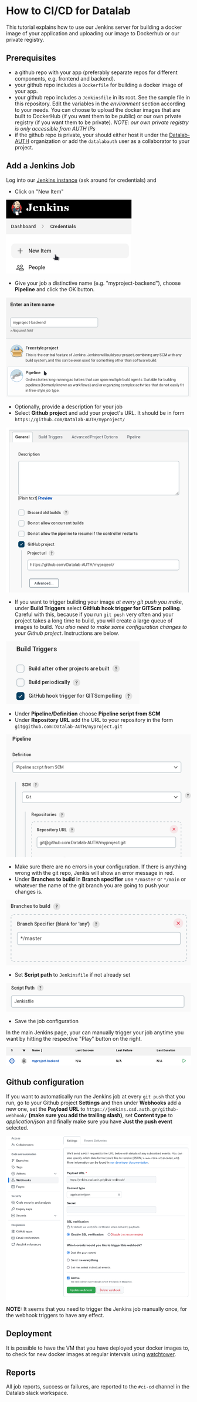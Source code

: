 # How to CI/CD for Datalab

This tutorial explains how to use our Jenkins server for building a
docker image of your application and uploading our image to Dockerhub or
our private registry.

## Prerequisites

* a github repo with your app (preferably separate repos for different
  components, e.g. frontend and backend).
* your github repo includes a `Dockerfile` for building a docker image of your
  app.
* your github repo includes a `Jenkinsfile` in its root. See the sample file
  in this repository. Edit the variables in the *environment* section
  according to your needs. You can choose to upload the docker images that
  are built to DockerHub (if you want them to be public) or our own private
  registry (if you want them to be private).
  *NOTE: our own private registry is only accessible from AUTH IPs*
* if the github repo is private, your should either host it under the
  [Datalab-AUTH](https://github.com/orgs/Datalab-AUTH) organization or
  add the `datalabauth` user as a collaborator to your project.

## Add a Jenkins Job

Log into our [Jenkins instance](https://jenkins.csd.auth.gr/)
(ask around for credentials) and

* Click on "New Item"

![Click on "New Item"](img/new_item.png)

* Give your job a distinctive name (e.g. "myproject-backend"), choose
  **Pipeline** and click the OK button.

![Giving a name to your job](img/job_name.png)

* Optionally, provide a description for your job
* Select **Github project** and add your project's URL. It should be in
  form `https://github.com/Datalab-AUTH/myproject/`

![Setup Jenkins job](img/github_project.png)

* If you want to trigger building your image *at every git push you make*,
  under **Build Triggers** select
  **GitHub hook trigger for GITScm polling**. Careful with this, because
  if you run `git push` very often and your project takes a long time to
  build, you will create a large queue of images to build.
  *You also need to make some configuration changes to your Github project*.
  Instructions are below.

![Build Triggers](img/build_triggers.png)

* Under **Pipeline/Definition** choose **Pipeline script from SCM**
* Under **Repository URL** add the URL to your repository in the form
  `git@github.com:Datalab-AUTH/myproject.git`

![Pipeline from git](img/pipeline_from_git.png)

* Make sure there are no errors in your configuration. If there is
  anything wrong with the git repo, Jenkis will show an error message in
  red.
* Under **Branches to build** in **Branch specifier** use `*/master` or
  `*/main` or whatever the name of the git branch you are going to push
  your changes is.

![Setup git branch](img/branch.png)

* Set **Script path** to `Jenkinsfile` if not already set

![Set Jenkins script path](img/script_path.png)

* Save the job configuration

In the main Jenkins page, your can manually trigger your job anytime you
want by hitting the respective "Play" button on the right.

![Trigger a job manually](img/play.png)

## Github configuration

If you want to automatically run the Jenkins job at every `git push`
that you run, go to your Github project **Settings** and then under
**Webhooks** add a new one, set the **Payload URL** to
`https://jenkins.csd.auth.gr/github-webhook/`
**(make sure you add the trailing slash)**,
set **Content type** to *application/json* and finally make sure you
have **Just the push event** selected.

![Add a Github Webhook](img/webhook.png)

**NOTE:** It seems that you need to trigger the Jenkins job manually
once, for the webhook triggers to have any effect.

## Deployment

It is possible to have the VM that you have deployed your docker images
to, to check for new docker images at regular intervals using
[watchtower](https://containrrr.dev/watchtower/).

## Reports

All job reports, success or failures, are reported to the `#ci-cd`
channel in the Datalab slack workspace.

